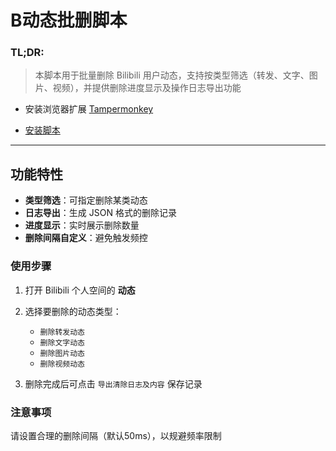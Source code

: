 # B动态批删脚本

### **TL;DR**: 

> 本脚本用于批量删除 Bilibili 用户动态，支持按类型筛选（转发、文字、图片、视频），并提供删除进度显示及操作日志导出功能

- 安装浏览器扩展 [Tampermonkey](https://www.tampermonkey.net/)

- [安装脚本](https://greasyfork.org/zh-CN/scripts/521110-b%E7%AB%99%E5%8A%A8%E6%80%81%E6%89%B9%E9%87%8F%E5%88%A0%E9%99%A4%E5%B7%A5%E5%85%B7)

---

## 功能特性

- **类型筛选**：可指定删除某类动态
- **日志导出**：生成 JSON 格式的删除记录
- **进度显示**：实时展示删除数量
- **删除间隔自定义**：避免触发频控
  
### 使用步骤

1. 打开 Bilibili 个人空间的 **动态**
  
2. 选择要删除的动态类型：

   - `删除转发动态`
   - `删除文字动态`
   - `删除图片动态`
   - `删除视频动态`
  
3. 删除完成后可点击 `导出清除日志及内容` 保存记录

### 注意事项

请设置合理的删除间隔（默认50ms），以规避频率限制